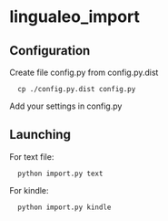 lingualeo_import
================

## Configuration
Create file config.py from config.py.dist
```
  cp ./config.py.dist config.py
```
Add your settings in config.py

## Launching
For text file:
```
  python import.py text
```
For kindle:
```
  python import.py kindle
```
